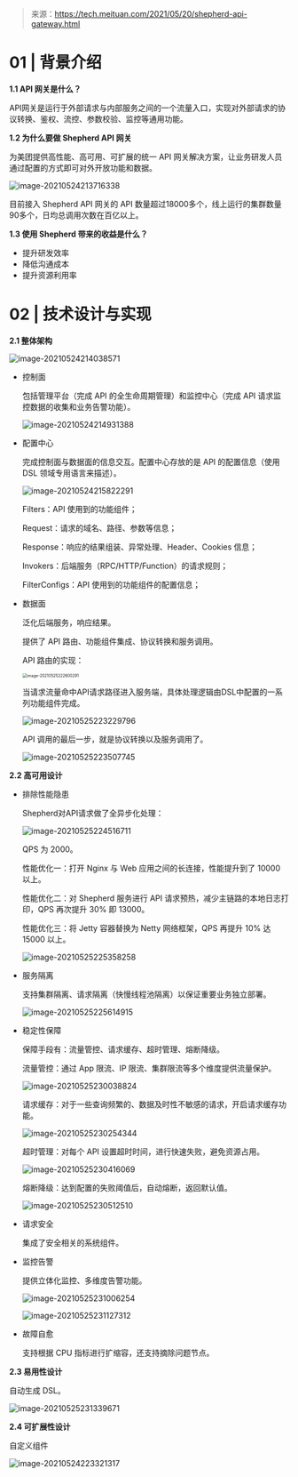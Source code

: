 > 来源：https://tech.meituan.com/2021/05/20/shepherd-api-gateway.html

# 01 | 背景介绍

**1.1 API 网关是什么？**

API网关是运行于外部请求与内部服务之间的一个流量入口，实现对外部请求的协议转换、鉴权、流控、参数校验、监控等通用功能。

**1.2 为什么要做 Shepherd API 网关** 

为美团提供高性能、高可用、可扩展的统一 API 网关解决方案，让业务研发人员通过配置的方式即可对外开放功能和数据。

![image-20210524213716338](https://gitee.com/yanglu_u/ImgRepository/raw/master/images/20210524213716.png)

目前接入 Shepherd API 网关的 API 数量超过18000多个，线上运行的集群数量90多个，日均总调用次数在百亿以上。

**1.3 使用 Shepherd 带来的收益是什么？** 

- 提升研发效率
- 降低沟通成本
- 提升资源利用率

# 02 | 技术设计与实现

**2.1 整体架构**

![image-20210524214038571](https://gitee.com/yanglu_u/ImgRepository/raw/master/images/20210524214038.png)

- 控制面

  包括管理平台（完成 API 的全生命周期管理）和监控中心（完成 API 请求监控数据的收集和业务告警功能）。

  ![image-20210524214931388](https://gitee.com/yanglu_u/ImgRepository/raw/master/images/20210524214931.png)

- 配置中心

  完成控制面与数据面的信息交互。配置中心存放的是 API 的配置信息（使用 DSL 领域专用语言来描述）。

  ![image-20210524215822291](https://gitee.com/yanglu_u/ImgRepository/raw/master/images/20210524215822.png)

  Filters：API 使用到的功能组件；

  Request：请求的域名、路径、参数等信息；

  Response：响应的结果组装、异常处理、Header、Cookies 信息；

  Invokers：后端服务（RPC/HTTP/Function）的请求规则；

  FilterConfigs：API 使用到的功能组件的配置信息；

- 数据面

  泛化后端服务，响应结果。

  提供了 API 路由、功能组件集成、协议转换和服务调用。
  
  API 路由的实现：
  
  <img src="https://gitee.com/yanglu_u/ImgRepository/raw/master/images/20210525222600.png" alt="image-20210525222600291" style="zoom:50%;" />
  
  当请求流量命中API请求路径进入服务端，具体处理逻辑由DSL中配置的一系列功能组件完成。
  
  ![image-20210525223229796](https://gitee.com/yanglu_u/ImgRepository/raw/master/images/20210525223229.png)
  
  API 调用的最后一步，就是协议转换以及服务调用了。
  
  ![image-20210525223507745](https://gitee.com/yanglu_u/ImgRepository/raw/master/images/20210525223507.png)

**2.2 高可用设计**

- 排除性能隐患

  Shepherd对API请求做了全异步化处理：

  ![image-20210525224516711](https://gitee.com/yanglu_u/ImgRepository/raw/master/images/20210525224516.png)

  QPS 为 2000。

  性能优化一：打开 Nginx 与 Web 应用之间的长连接，性能提升到了 10000 以上。

  性能优化二：对 Shepherd 服务进行 API 请求预热，减少主链路的本地日志打印，QPS 再次提升 30% 即 13000。

  性能优化三：将 Jetty 容器替换为 Netty 网络框架，QPS 再提升 10% 达 15000 以上。

  ![image-20210525225358258](https://gitee.com/yanglu_u/ImgRepository/raw/master/images/20210525225358.png)

- 服务隔离

  支持集群隔离、请求隔离（快慢线程池隔离）以保证重要业务独立部署。

  ![image-20210525225614915](https://gitee.com/yanglu_u/ImgRepository/raw/master/images/20210525225614.png)

- 稳定性保障

  保障手段有：流量管控、请求缓存、超时管理、熔断降级。

  流量管控：通过 App 限流、IP 限流、集群限流等多个维度提供流量保护。

  <img src="https://gitee.com/yanglu_u/ImgRepository/raw/master/images/20210525230038.png" alt="image-20210525230038824"  />

  请求缓存：对于一些查询频繁的、数据及时性不敏感的请求，开启请求缓存功能。

  ![image-20210525230254344](https://gitee.com/yanglu_u/ImgRepository/raw/master/images/20210525230254.png)

  超时管理：对每个 API 设置超时时间，进行快速失败，避免资源占用。

  ![image-20210525230416069](https://gitee.com/yanglu_u/ImgRepository/raw/master/images/20210525230416.png)

  熔断降级：达到配置的失败阈值后，自动熔断，返回默认值。

  ![image-20210525230512510](https://gitee.com/yanglu_u/ImgRepository/raw/master/images/20210525230512.png)

- 请求安全

  集成了安全相关的系统组件。

- 监控告警

  提供立体化监控、多维度告警功能。

  ![image-20210525231006254](https://gitee.com/yanglu_u/ImgRepository/raw/master/images/20210525231006.png)

  ![image-20210525231127312](https://gitee.com/yanglu_u/ImgRepository/raw/master/images/20210525231127.png)

- 故障自愈

  支持根据 CPU 指标进行扩缩容，还支持摘除问题节点。

**2.3 易用性设计**

自动生成 DSL。

![image-20210525231339671](https://gitee.com/yanglu_u/ImgRepository/raw/master/images/20210525231339.png)

**2.4 可扩展性设计**

自定义组件

![image-20210524223321317](https://gitee.com/yanglu_u/ImgRepository/raw/master/images/20210524223321.png)

